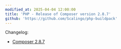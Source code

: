 ```yaml
---
modified_at: 2025-04-04 12:00:00
title: 'PHP - Release of Composer version 2.8.7'
github: 'https://github.com/Scalingo/php-buildpack'
---
```


Changelog:

* [Composer 2.8.7](https://github.com/composer/composer/releases/tag/2.8.7)
